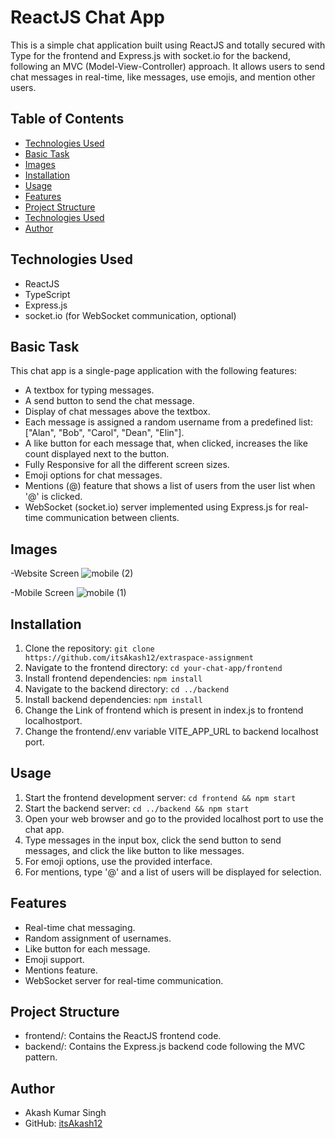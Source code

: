 # ReactJS Chat App

This is a simple chat application built using ReactJS and totally secured with Type for the frontend and Express.js with socket.io for the backend, following an MVC (Model-View-Controller) approach. It allows users to send chat messages in real-time, like messages, use emojis, and mention other users.

## Table of Contents
- [Technologies Used](#technologies-used)
- [Basic Task](#basic-task)
- [Images](#images)
- [Installation](#installation)
- [Usage](#usage)
- [Features](#features)
- [Project Structure](#project-structure)
- [Technologies Used](#technologies-used)
- [Author](#author)


## Technologies Used
- ReactJS
- TypeScript
- Express.js
- socket.io (for WebSocket communication, optional)

## Basic Task
This chat app is a single-page application with the following features:

- A textbox for typing messages.
- A send button to send the chat message.
- Display of chat messages above the textbox.
- Each message is assigned a random username from a predefined list: ["Alan", "Bob", "Carol", "Dean", "Elin"].
- A like button for each message that, when clicked, increases the like count displayed next to the button.
- Fully Responsive for all the different screen sizes.
- Emoji options for chat messages.
- Mentions (@) feature that shows a list of users from the user list when '@' is clicked.
- WebSocket (socket.io) server implemented using Express.js for real-time communication between clients.

## Images

-Website Screen
![mobile (2)](https://github.com/itsAkash12/extraspace-assignment/assets/107500115/24dbb88c-236c-4c4c-af4f-2ee15639e6c4)

-Mobile Screen
![mobile (1)](https://github.com/itsAkash12/extraspace-assignment/assets/107500115/4074c60a-6bb3-4219-8da0-1a00a08656e8)


## Installation
1. Clone the repository: `git clone https://github.com/itsAkash12/extraspace-assignment`
2. Navigate to the frontend directory: `cd your-chat-app/frontend`
3. Install frontend dependencies: `npm install`
4. Navigate to the backend directory: `cd ../backend`
5. Install backend dependencies: `npm install`
6. Change the Link of frontend which is present in index.js to frontend localhostport.
7. Change the frontend/.env variable VITE_APP_URL to backend localhost port.

## Usage
1. Start the frontend development server: `cd frontend && npm start`
2. Start the backend server: `cd ../backend && npm start`
3. Open your web browser and go to the provided localhost port to use the chat app.
4. Type messages in the input box, click the send button to send messages, and click the like button to like messages.
5. For emoji options, use the provided interface.
6. For mentions, type '@' and a list of users will be displayed for selection.

## Features
- Real-time chat messaging.
- Random assignment of usernames.
- Like button for each message.
- Emoji support.
- Mentions feature.
- WebSocket server for real-time communication.

## Project Structure
- frontend/: Contains the ReactJS frontend code.
- backend/: Contains the Express.js backend code following the MVC pattern.


## Author
- Akash Kumar Singh
- GitHub: [itsAkash12](https://github.com/itsAkash12)

